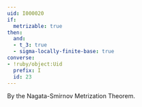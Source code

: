 ```yaml
---
uid: I000020
if:
  metrizable: true
then:
  and:
  - t_3: true
  - sigma-locally-finite-base: true
converse:
- !ruby/object:Uid
  prefix: I
  id: 23
---
```

By the Nagata-Smirnov Metrization Theorem.

